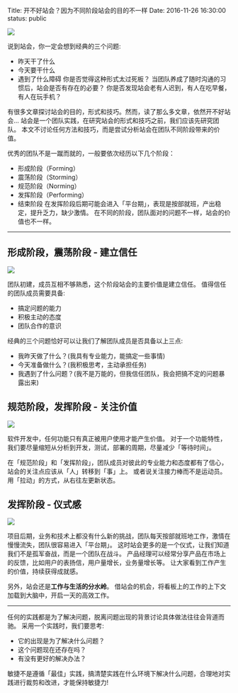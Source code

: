 Title: 开不好站会？因为不同阶段站会的目的不一样
Date: 2016-11-26 16:30:00
status: public

![](./_image/2016-11-24-14-35-39.jpg?r=68)

说到站会，你一定会想到经典的三个问题:
* 昨天干了什么
* 今天要干什么
* 遇到了什么障碍
你是否觉得这种形式太过死板？
当团队养成了随时沟通的习惯后，站会是否有存在的必要？
你是否发现站会老有人迟到，有人在吃早餐，有人在玩手机？

有很多文章探讨站会的目的，形式和技巧。然而，读了那么多文章，依然开不好站会...
站会是一个团队实践，在研究站会的形式和技巧之前，我们应该先研究团队。
本文不讨论任何方法和技巧，而是尝试分析站会在团队不同阶段带来的价值。

优秀的团队不是一蹴而就的，一般要依次经历以下几个阶段：
* 形成阶段（Forming）
* 震荡阶段（Storming）
* 规范阶段（Norming）
* 发挥阶段（Performing）
* 结束阶段
在发挥阶段后期可能会进入「平台期」，表现是按部就班，产出稳定，提升乏力，缺少激情。
在不同的阶段，团队面对的问题不一样，站会的价值也不一样。
- - - - -
## 形成阶段，震荡阶段 - 建立信任

![](./_image/2016-11-24-15-54-53.jpg?r=73)

团队初建，成员互相不够熟悉，这个阶段站会的主要价值是建立信任。
值得信任的团队成员需要具备:
* 搞定问题的能力
* 积极主动的态度
* 团队合作的意识

经典的三个问题恰好可以让我们了解团队成员是否具备以上三点:
* 我昨天做了什么？(我具有专业能力，能搞定一些事情)
* 今天准备做什么？(我积极思考，主动承担任务)
* 我遇到了什么问题？(我不是万能的，但我信任团队，我会把搞不定的问题暴露出来)

## 规范阶段，发挥阶段 - 关注价值

![](./_image/2016-11-24-15-55-36.jpg?r=67)

软件开发中，任何功能只有真正被用户使用才能产生价值。
对于一个功能特性，我们要尽量缩短从分析到开发，测试，部署的周期，尽量减少「等待时间」。

在「规范阶段」和「发挥阶段」，团队成员对彼此的专业能力和态度都有了信心，站会的关注点应该从「人」转移到「事」上。
或者说关注接力棒而不是运动员。用「拉动」的方式，从右往左更新状态。

## 发挥阶段 - 仪式感

![](./_image/2016-11-24-15-56-20.jpg?r=81)

项目后期，业务和技术上都没有什么新的挑战，团队每天按部就班地工作，激情在慢慢流失，团队很容易进入「平台期」。
这时站会更多的是一个仪式，让我们知道我们不是孤军奋战，而是一个团队在战斗。
产品经理可以经常分享产品在市场上的反馈，比如用户的表扬信，用户量增长，业务量增长等。
让大家看到工作产生的价值，持续获得成就感。

另外，站会还是**工作与生活的分水岭**。
借站会的机会，将看板上的工作的上下文加载到大脑中，开启一天的高效工作。

- - - - -
任何的实践都是为了解决问题，脱离问题出现的背景讨论具体做法往往会背道而驰。
采用一个实践时，我们要思考:
* 它的出现是为了解决什么问题？
* 这个问题现在还存在吗？
* 有没有更好的解决办法？

敏捷不是遵循「最佳」实践，搞清楚实践在什么环境下解决什么问题，合理地对实践进行裁剪和改进，才能保持敏捷力!